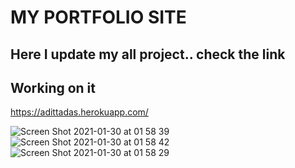 # MY PORTFOLIO SITE

## Here I update my all project.. check the link

## Working on it
https://adittadas.herokuapp.com/


![Screen Shot 2021-01-30 at 01 58 39](https://user-images.githubusercontent.com/60479691/106348681-28bcc680-62f2-11eb-9ffd-1146a6fb0ed7.png)
![Screen Shot 2021-01-30 at 01 58 42](https://user-images.githubusercontent.com/60479691/106348684-2a868a00-62f2-11eb-918f-0c4007044882.png)
![Screen Shot 2021-01-30 at 01 58 29](https://user-images.githubusercontent.com/60479691/106348683-29edf380-62f2-11eb-8b62-aa854f7b244e.png)



